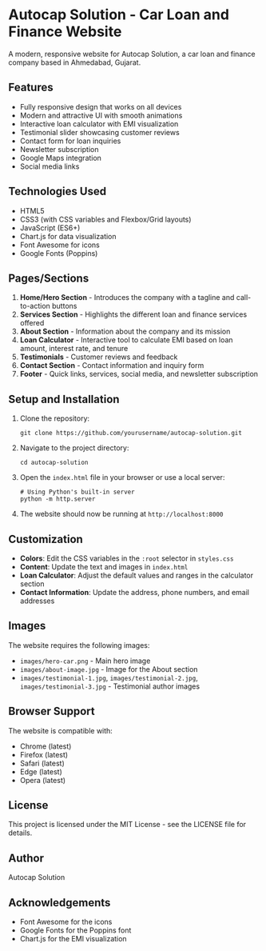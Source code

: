 # Autocap Solution - Car Loan and Finance Website

A modern, responsive website for Autocap Solution, a car loan and finance company based in Ahmedabad, Gujarat.

## Features

- Fully responsive design that works on all devices
- Modern and attractive UI with smooth animations
- Interactive loan calculator with EMI visualization
- Testimonial slider showcasing customer reviews
- Contact form for loan inquiries
- Newsletter subscription
- Google Maps integration
- Social media links

## Technologies Used

- HTML5
- CSS3 (with CSS variables and Flexbox/Grid layouts)
- JavaScript (ES6+)
- Chart.js for data visualization
- Font Awesome for icons
- Google Fonts (Poppins)

## Pages/Sections

1. **Home/Hero Section** - Introduces the company with a tagline and call-to-action buttons
2. **Services Section** - Highlights the different loan and finance services offered
3. **About Section** - Information about the company and its mission
4. **Loan Calculator** - Interactive tool to calculate EMI based on loan amount, interest rate, and tenure
5. **Testimonials** - Customer reviews and feedback
6. **Contact Section** - Contact information and inquiry form
7. **Footer** - Quick links, services, social media, and newsletter subscription

## Setup and Installation

1. Clone the repository:
   ```
   git clone https://github.com/yourusername/autocap-solution.git
   ```

2. Navigate to the project directory:
   ```
   cd autocap-solution
   ```

3. Open the `index.html` file in your browser or use a local server:
   ```
   # Using Python's built-in server
   python -m http.server
   ```

4. The website should now be running at `http://localhost:8000`

## Customization

- **Colors**: Edit the CSS variables in the `:root` selector in `styles.css`
- **Content**: Update the text and images in `index.html`
- **Loan Calculator**: Adjust the default values and ranges in the calculator section
- **Contact Information**: Update the address, phone numbers, and email addresses

## Images

The website requires the following images:
- `images/hero-car.png` - Main hero image
- `images/about-image.jpg` - Image for the About section
- `images/testimonial-1.jpg`, `images/testimonial-2.jpg`, `images/testimonial-3.jpg` - Testimonial author images

## Browser Support

The website is compatible with:
- Chrome (latest)
- Firefox (latest)
- Safari (latest)
- Edge (latest)
- Opera (latest)

## License

This project is licensed under the MIT License - see the LICENSE file for details.

## Author

Autocap Solution

## Acknowledgements

- Font Awesome for the icons
- Google Fonts for the Poppins font
- Chart.js for the EMI visualization 